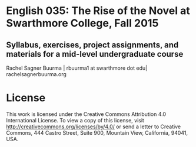 # English 035: The Rise of the Novel at Swarthmore College, Fall 2015
## Syllabus, exercises, project assignments, and materials for a mid-level undergraduate course

Rachel Sagner Buurma | rbuurma1 at swarthmore dot edu| rachelsagnerbuurma.org

# License

This work is licensed under the Creative Commons Attribution 4.0 International License. To view a copy of this license, visit http://creativecommons.org/licenses/by/4.0/ or send a letter to Creative Commons, 444 Castro Street, Suite 900, Mountain View, California, 94041, USA.